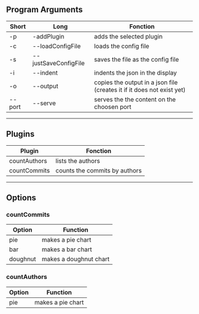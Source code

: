 ## Program Arguments
Short | Long | Fonction 
-- | -- | --
-p | -addPlugin | adds the selected plugin
-c | --loadConfigFile | loads the config file
-s | --justSaveConfigFile | saves the file as the config file
-i | --indent | indents the json in the display 
-o | --output | copies the output in a json file (creates it if it does not exist yet)
--port | --serve | serves the the content on the choosen port 

___
## Plugins
Plugin | Fonction
-- | --  
countAuthors | lists the authors
countCommits | counts the commits by authors
____
## Options
### countCommits
Option | Function 
--|--
pie | makes a pie chart
bar | makes a bar chart
doughnut | makes a doughnut chart

### countAuthors
Option | Function
--| --
pie | makes a pie chart
